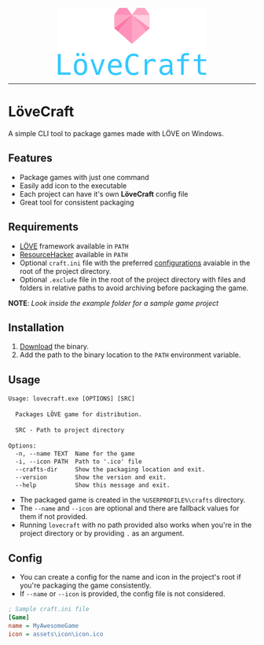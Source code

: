 <p align="center">
  <img src="logo/logo.png"/>
</p>

___
# LöveCraft

A simple CLI tool to package games made with LÖVE on Windows.

## Features
* Package games with just one command
* Easily add icon to the executable
* Each project can have it's own **LöveCraft** config file
* Great tool for consistent packaging

## Requirements
* [LÖVE](https://love2d.org/) framework available in `PATH`
* [ResourceHacker](https://www.angusj.com/resourcehacker/) available in `PATH` 
* Optional `craft.ini` file with the preferred [configurations](#config) avaiable in the root of the project directory.
* Optional `.exclude` file in the root of the project directory with files and folders in relative paths to avoid archiving before packaging the game.

**NOTE**: *Look inside the example folder for a sample game project*

## Installation
1. [Download](https://github.com/miltontom/lovecraft/releases) the binary.
2. Add the path to the binary location to the `PATH` environment variable.

## Usage
```
Usage: lovecraft.exe [OPTIONS] [SRC]

  Packages LÖVE game for distribution.

  SRC - Path to project directory

Options:
  -n, --name TEXT  Name for the game
  -i, --icon PATH  Path to '.ico' file
  --crafts-dir     Show the packaging location and exit.
  --version        Show the version and exit.
  --help           Show this message and exit.
```
* The packaged game is created in the `%USERPROFILE%\crafts` directory.
* The `--name` and `--icon` are optional and there are fallback values for them if not provided.
* Running `lovecraft` with no path provided also works when you're in the project directory or by providing `.` as an argument.

## Config
* You can create a config for the name and icon in the project's root if you're packaging
the game consistently.
* If `--name` or `--icon` is provided, the config file is not considered.
```ini
; Sample craft.ini file
[Game]
name = MyAwesomeGame
icon = assets\icon\icon.ico
```